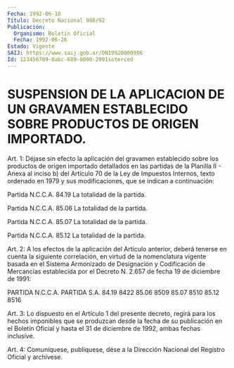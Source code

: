 ```yaml
---
Fecha: 1992-06-18
Título: Decreto Nacional 986/92
Publicación:
  Organismo: Boletín Oficial
  Fecha: 1992-06-26
Estado: Vigente
SAIJ: https://www.saij.gob.ar/DN19920000986
Id: 123456789-0abc-689-0000-2991soterced
---
```

# SUSPENSION DE LA APLICACION DE UN GRAVAMEN ESTABLECIDO SOBRE PRODUCTOS DE ORIGEN IMPORTADO.

<a id="1"></a>
Art. 1: Déjase sin efecto la aplicación del gravamen establecido  sobre  los productos de origen importado detallados en las partidas de la Planilla  II  -  Anexa al inciso b) del Artículo 70 de la Ley de Impuestos Internos, texto  ordenado  en  1979 y sus modificaciones, que se indican a continuación:

Partida N.C.C.A. 84.19 La totalidad de la partida.

Partida N.C.C.A. 85.06 La totalidad de la partida.

Partida N.C.C.A. 85.07 La totalidad de la partida.

Partida N.C.C.A. 85.12 La totalidad de la partida.

<a id="2"></a>
Art.  2: A los efectos de la aplicación del Artículo anterior, deberá tenerse  en cuenta la siguiente correlación, en virtud de la nomenclatura vigente basada en el Sistema Armonizado de Designación  y  Codificación   de  Mercancías  establecida  por  el Decreto N. 2.657 de fecha 19 de diciembre de 1991:

 PARTIDA N.C.C.A.             PARTIDA S.A.    84.19                       8422    85.06                       8509    85.07                       8510    85.12                       8516

<a id="3"></a>
Art.  3:  Lo  dispuesto en el Artículo 1 del presente decreto, regirá para los hechos  imponibles  que se produzcan desde la fecha de su publicación en el Boletín Oficial  y hasta el 31 de diciembre de 1992, ambas fechas inclusive.

<a id="4"></a>
Art.  4: Comuníquese, publíquese, dése a la Dirección Nacional del Registro Oficial y archívese.